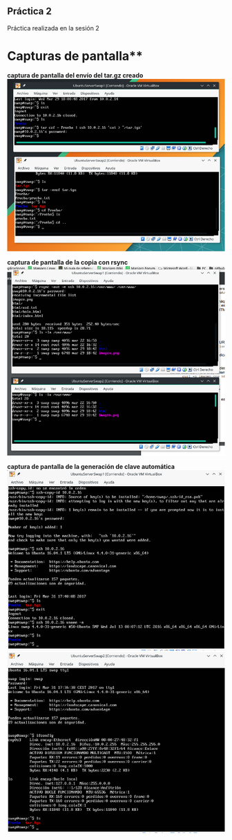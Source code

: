 ## Práctica 2

Práctica realizada en la sesión 2

# Capturas de pantalla**

**captura de pantalla del envío del tar.gz creado**
![imagen](https://github.com/AntonioJA/SWAP1617/blob/master/Pr%C3%A1ctica2/tarssh.png)



**captura de pantalla de la copia con rsync**
![imagen](https://github.com/AntonioJA/SWAP1617/blob/master/Pr%C3%A1ctica2/rsync.png)


**captura de pantalla de la generación de clave automática**
![imagen](https://github.com/AntonioJA/SWAP1617/blob/master/Pr%C3%A1ctica2/keygen1.png)
![imagen](https://github.com/AntonioJA/SWAP1617/blob/master/Pr%C3%A1ctica2/keygen2.png)
